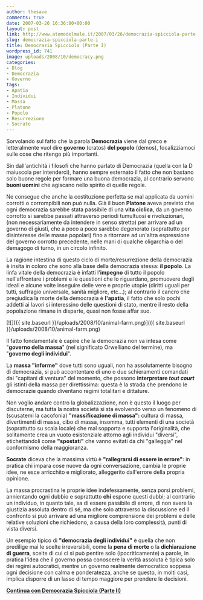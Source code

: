 ```yaml
---
author: thesave
comments: true
date: 2007-03-26 16:36:00+00:00
layout: post
link: http://www.atomodelmale.it/2007/03/26/democrazia-spicciola-parte-i/
slug: democrazia-spicciola-parte-i
title: Democrazia Spicciola (Parte I)
wordpress_id: 741
image: uploads/2008/10/democracy.png
categories:
- Blog
- Democrazia
- Governo
tags:
- Apatia
- Individui
- Massa
- Platone
- Popolo
- Resurrezione
- Socrate
---
```


Sorvolando sul fatto che la parola **Democrazia** viene dal greco e letteralmente vuol dire **governo** (cratos) **del popolo** (demos), focalizziamoci sulle cose che ritengo più importanti.

Sin dall'antichità i filosofi che hanno parlato di Democrazia (quella con la D maiuscola per intenderci), hanno sempre esternato il fatto che non bastano solo buone regole per formare una buona democrazia, al contrario servono **buoni uomini** che agiscano nello spirito di quelle regole.

Ne consegue che anche la costituzione perfetta se mal applicata da uomini corrotti o corrompibili non può nulla.
Già il buon **Platone** aveva previsto che ogni democrazia sarebbe stata passibile di una **vita ciclica**, da un governo corrotto si sarebbe passati attraverso periodi tumultuosi e rivoluzionari, (non necessariamente da intendere in senso stretto) per arrivare ad un governo di giusti, che a poco a poco sarebbe degenerato (soprattutto per disinteresse delle masse popolari) fino a ritornare ad un'altra espressione del governo corrotto precedente, nelle mani di qualche oligarchia o del demagogo di turno, in un circolo infinito.

La ragione intestina di questo ciclo di morte/resurrezione della democrazia è insita in coloro che sono alla base della democrazia stessa: **il popolo**. La linfa vitale della democrazia è infatti l'**impegno** di tutto il popolo nell'affrontare i problemi e le questioni che lo riguardano, promuovere degli ideali e alcune volte inseguire delle vere e proprie utopie (diritti uguali per tutti, suffragio universale, sanità migliore, etc...); al contrario il cancro che pregiudica la morte della democrazia è **l'apatia**, il fatto che solo pochi addetti ai lavori si interessino delle questioni di stato, mentre il resto della popolazione rimane in disparte, quasi non fosse affar suo.

[![]({{ site.baseurl }}/uploads/2008/10/animal-farm.png)]({{ site.baseurl }}/uploads/2008/10/animal-farm.png)

Il fatto fondamentale è capire che la democrazia non va intesa come "**governo della massa**" (nel significato Orwelliano del termine), ma "**governo degli individui**".

La **massa "informe"** dove tutti sono uguali, non ha assolutamente bisogno di democrazia, si può accontentare di uno o due schieramenti comandati dai "capitani di ventura" del momento, che possono **interpretare _tout court_** gli istinti della massa per direttissima: questa è la strada che prendono le democrazie quando diventano regimi totalitari e dittature.

Non voglio andare contro la globalizzazione, non è questo il luogo per discuterne, ma tutta la nostra società si sta evolvendo verso un fenomeno di (scusatemi la cacofonia) **"massificazione di massa":** cultura di massa, divertimenti di massa, cibo di massa, insomma, tutti elementi di una società (soprattutto su scala locale) che mal sopporta e supporta l'originalità, che solitamente crea un vuoto esistenziale attorno agli individui "diversi", etichettandoli come **"spostati"** che vanno evitati da chi "galleggia" nel conformismo della maggioranza.

**Socrate** diceva che la massima virtù è **"rallegrarsi di essere in errore"**: in pratica chi impara cose nuove da ogni conversazione, cambia le proprie idee, ne esce arricchito e migliorato, alleggerito dall'errore della propria opinione.

La massa procrastina le proprie idee indefessamente, senza porsi problemi, annientando ogni dubbio e soprattutto **chi** espone questi dubbi; al contrario un individuo, in quanto tale, sa di essere passibile di errore, di non avere la giustizia assoluta dentro di sé, ma che solo attraverso la discussione ed il confronto si può arrivare ad una migliore comprensione dei problemi e delle relative soluzioni che richiedono, a causa della loro complessità, punti di vista diversi.

Un esempio tipico di **"democrazia degli individui"** è quella che non predilige mai le scelte irreversibili, come la **pena di morte** o la **dichiarazione di guerra**, scelte di cui ci si può pentire solo (ipocriticamente) a parole, in pratica l'idea che il governo possa conoscere la verità assoluta è tipica solo dei regimi autocratici, mentre un governo realmente democratico soppesa ogni decisione con calma e ponderatezza, anche se questo, in molti casi, implica disporre di un lasso di tempo maggiore per prendere le decisioni.

**[Continua con Democrazia Spicciola (Parte II)](/2007/04/08/democrazia-spicciola-parte-ii/)**
